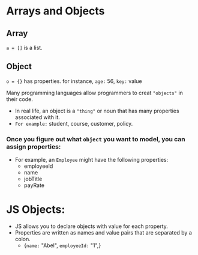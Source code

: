 # Arrays and Objects


## Array
`a = []` is a list.



## Object
`o = {}` has properties.
for instance, `age:` 56, `key:` value

Many programming languages allow programmers to creat `"objects"` in their code.
* In real life, an object is a `"thing"` or noun that has many properties associated with it.
* `For example:` student, course, customer, policy.

### Once you figure out what `object` you want to model, you can assign properties:
* For example, an `Employee` might have the following properties:
  * employeeId
  * name
  * jobTitle
  * payRate

# JS Objects:
* JS allows you to declare objects with value for each property.
* Properties are written as names and value pairs that are separated by a colon.
  - {`name:` "Abel", `employeeId:` "1",}




